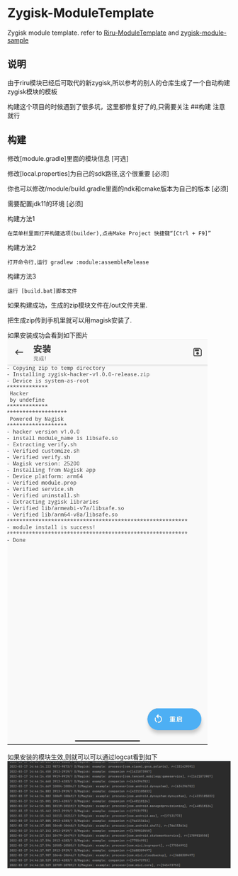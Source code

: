 # Zygisk-ModuleTemplate
Zygisk module template. refer to  [Riru-ModuleTemplate](https://github.com/RikkaApps/Riru-ModuleTemplate) and [zygisk-module-sample](https://github.com/topjohnwu/zygisk-module-sample)

## 说明
由于riru模块已经后可取代的新zygisk,所以参考的别人的仓库生成了一个自动构建zygisk模块的模板

构建这个项目的时候遇到了很多坑，这里都修复好了的,只需要关注  ##构建 注意就行

## 构建
修改[module.gradle]里面的模块信息                                   [可选]

修改[local.properties]为自己的sdk路径,这个很重要                     [必须]

你也可以修改/module/build.gradle里面的ndk和cmake版本为自己的版本       [必须]

需要配置jdk11的环境                                                [必须]

构建方法1
```
在菜单栏里面打开构建选项(builder),点击Make Project 快捷键“[Ctrl + F9]”
```

构建方法2
```
打开命令行,运行 gradlew :module:assembleRelease
```

构建方法3
```
运行 [build.bat]脚本文件
```

如果构建成功，生成的zip模块文件在/out文件夹里.

把生成zip传到手机里就可以用magisk安装了.

如果安装成功会看到如下图片
![png](/img/install.png)

如果安装的模块生效,则就可以可以通过logcat看到如下
![png](/img/template.png)


